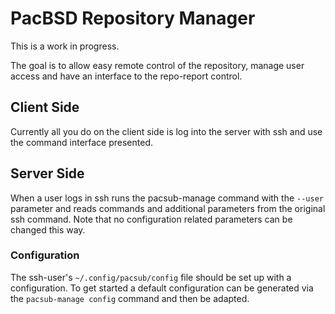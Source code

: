 PacBSD Repository Manager
=========================

This is a work in progress.

The goal is to allow easy remote control of the repository, manage user access
and have an interface to the repo-report control.

Client Side
-----------

Currently all you do on the client side is log into the server with ssh and
use the command interface presented.

Server Side
-----------

When a user logs in ssh runs the pacsub-manage command with the `--user`
parameter and reads commands and additional parameters from the original
ssh command. Note that no configuration related parameters can be changed
this way.

### Configuration

The ssh-user's `~/.config/pacsub/config` file should be set up with a
configuration. To get started a default configuration can be generated
via the `pacsub-manage config` command and then be adapted.
